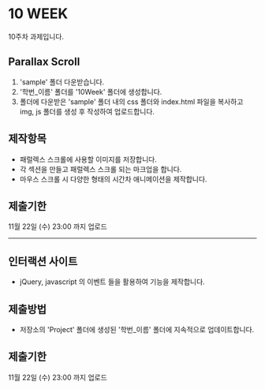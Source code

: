 # 10 WEEK

10주차 과제입니다.

## Parallax Scroll

1. 'sample' 폴더 다운받습니다.
2. '학번_이름' 폴더를 '10Week' 폴더에 생성합니다.
3. 폴더에 다운받은 'sample' 폴더 내의 css 폴더와 index.html 파일을 복사하고 img, js 폴더를 생성 후 작성하여 업로드합니다.

## 제작항목

- 패럴렉스 스크롤에 사용할 이미지를 저장합니다.
- 각 섹션을 만들고 패럴렉스 스크롤 되는 마크업을 합니다.
- 마우스 스크롤 시 다양한 형태의 시간차 애니메이션을 제작합니다.

## 제출기한

11월 22일 (수) 23:00 까지 업로드

<hr/>

## 인터랙션 사이트

- jQuery, javascript 의 이벤트 들을 활용하여 기능을 제작합니다.

## 제출방법

- 저장소의 'Project' 폴더에 생성된 '학번_이름' 폴더에 지속적으로 업데이트합니다.

## 제출기한

11월 22일 (수) 23:00 까지 업로드